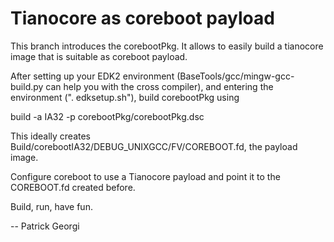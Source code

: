 Tianocore as coreboot payload
=============================

This branch introduces the corebootPkg. It allows to easily build a tianocore image
that is suitable as coreboot payload.

After setting up your EDK2 environment (BaseTools/gcc/mingw-gcc-build.py can help you
with the cross compiler), and entering the environment (". edksetup.sh"), build
corebootPkg using

  build -a IA32 -p corebootPkg/corebootPkg.dsc

This ideally creates Build/corebootIA32/DEBUG_UNIXGCC/FV/COREBOOT.fd, the payload image.

Configure coreboot to use a Tianocore payload and point it to the COREBOOT.fd
created before.

Build, run, have fun.


-- Patrick Georgi
